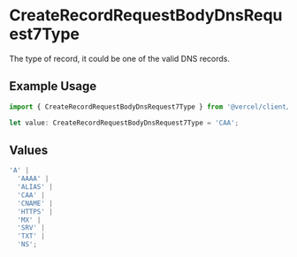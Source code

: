 # CreateRecordRequestBodyDnsRequest7Type

The type of record, it could be one of the valid DNS records.

## Example Usage

```typescript
import { CreateRecordRequestBodyDnsRequest7Type } from '@vercel/client/models/operations';

let value: CreateRecordRequestBodyDnsRequest7Type = 'CAA';
```

## Values

```typescript
'A' |
  'AAAA' |
  'ALIAS' |
  'CAA' |
  'CNAME' |
  'HTTPS' |
  'MX' |
  'SRV' |
  'TXT' |
  'NS';
```
